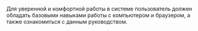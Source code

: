 Для уверенной и комфортной работы в системе пользователь должен обладать базовыми навыками работы с компьютером и браузером, а также ознакомиться с данным руководством.

